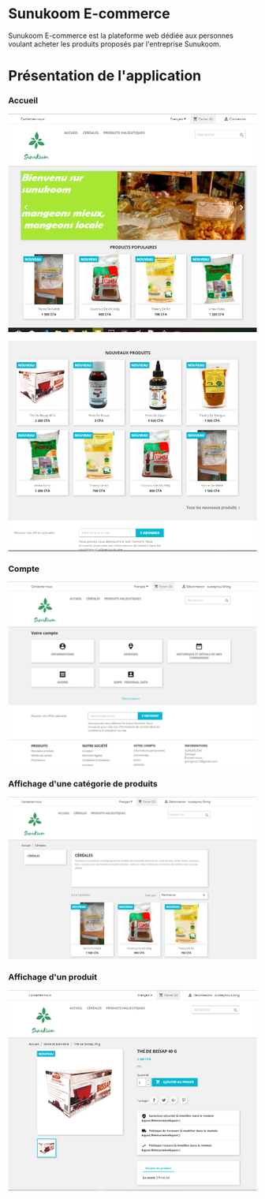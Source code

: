 # Sunukoom E-commerce

Sunukoom E-commerce est la plateforme web dédiée aux personnes
voulant acheter les produits proposés par l'entreprise Sunukoom.

# Présentation de l'application

### Accueil
![alt text](https://github.com/smagaye/Sunukoom-E-commerce/blob/master/docs/images/sunukoom3.PNG)

![alt text](https://github.com/smagaye/Sunukoom-E-commerce/blob/master/docs/images/sunukoom4.PNG)

### Compte
![alt text](https://github.com/smagaye/Sunukoom-E-commerce/blob/master/docs/images/sunukoom5.PNG)

### Affichage d'une catégorie de produits
![alt text](https://github.com/smagaye/Sunukoom-E-commerce/blob/master/docs/images/sunukoom6.PNG)

### Affichage d'un produit
![alt text](https://github.com/smagaye/Sunukoom-E-commerce/blob/master/docs/images/sunukoom7.PNG)
